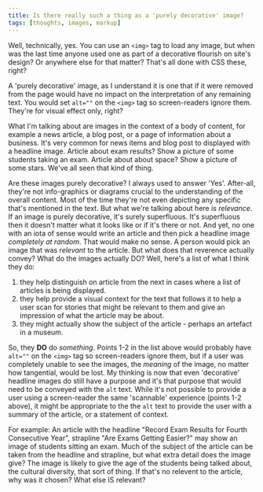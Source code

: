 ```yaml
---
title: Is there really such a thing as a 'purely decorative' image?
tags: [thoughts, images, markup]
---
```

Well, technically, yes. You can use an `<img>` tag to load any image, but when was the last time anyone used one as part of a decorative flourish on site's design? Or anywhere else for that matter?
That's all done with CSS these, right?

A 'purely decorative' image, as I understand it is one that if it were removed from the page would have no impact on the interpretation of any remaining text. You would set `alt=""` on the `<img>` tag so screen-readers ignore them. They're for visual effect only, right?

What I'm talking about are images in the context of a body of content, for example a news article, a blog post, or a page of information about a business. It's very common for news items and blog post to displayed with a headline image. Article about exam results? Show a picture of some students taking an exam. Article about about space? Show a picture of some stars. We've all seen that kind of thing.

Are these images purely decorative? I always used to answer 'Yes'. After-all, they're not info-graphics or diagrams crucial to the understanding of the overall content. Most of the time they're not even depicting any specific that's mentioned in the text. But what we're talking about here is _relevance_. If an image is purely decorative, it's surely superfluous. It's superfluous then it doesn't matter what it looks like or if it's there or not. And yet, no one with an iota of sense would write an article and then pick a headline image _completely at random_. That would make no sense. A person would pick an image that was _relevant_ to the article. But what does that reverence actually convey? What do the images actually DO? Well, here's a list of what I think they do:
 
1. they help distinguish on article from the next in cases where a list of articles is being displayed.
2. they help provide a visual context for the text that follows it to help a user scan for stories that might be relevant to them and give an impression of what the article may be about.
3. they might actually show the subject of the article - perhaps an artefact in a museum.

So, they **DO** do _something_. Points 1-2 in the list above would probably have `alt=""` on the `<img>` tag so screen-readers ignore them, but if a user was completely unable to see the images, the _meaning_ of the image, no matter how tangential, would be lost. My thinking is now that even 'decorative' headline images do still have a purpose and it's that purpose that would need to be conveyed with the `alt` text. While it's not possible to provide a user using a screen-reader the same 'scannable' experience (points 1-2 above), it might be appropriate to the the `alt` text to provide the user with a summary of the article, or a statement of context.

For example:
An article with the headline "Record Exam Results for Fourth Consecutive Year", strapline "Are Exams Getting Easier?" may show an image of students sitting an exam. Much of the subject of the article can be taken from the headline and strapline, but what extra detail does the image give? The image is likely to give the age of the students being talked about, the cultural diversity, that sort of thing. If that's no relevent to the article, why was it chosen? What else IS relevant?
